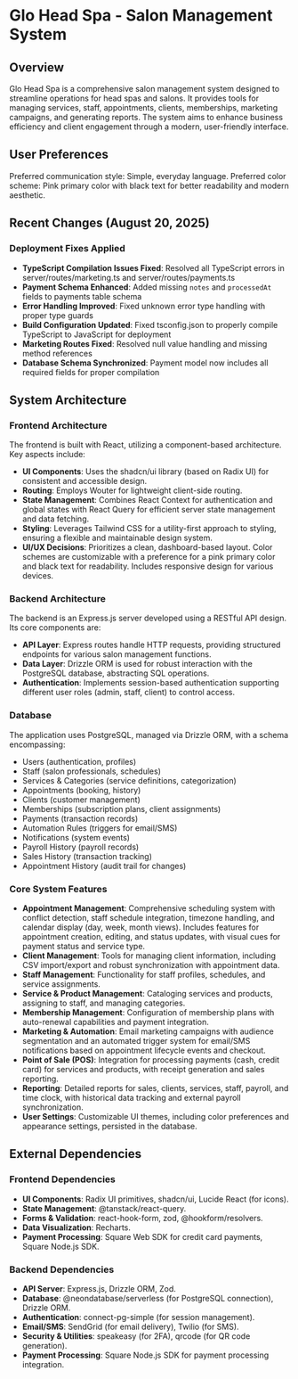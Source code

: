 # Glo Head Spa - Salon Management System

## Overview

Glo Head Spa is a comprehensive salon management system designed to streamline operations for head spas and salons. It provides tools for managing services, staff, appointments, clients, memberships, marketing campaigns, and generating reports. The system aims to enhance business efficiency and client engagement through a modern, user-friendly interface.

## User Preferences

Preferred communication style: Simple, everyday language.
Preferred color scheme: Pink primary color with black text for better readability and modern aesthetic.

## Recent Changes (August 20, 2025)

### Deployment Fixes Applied
- **TypeScript Compilation Issues Fixed**: Resolved all TypeScript errors in server/routes/marketing.ts and server/routes/payments.ts
- **Payment Schema Enhanced**: Added missing `notes` and `processedAt` fields to payments table schema
- **Error Handling Improved**: Fixed unknown error type handling with proper type guards
- **Build Configuration Updated**: Fixed tsconfig.json to properly compile TypeScript to JavaScript for deployment
- **Marketing Routes Fixed**: Resolved null value handling and missing method references
- **Database Schema Synchronized**: Payment model now includes all required fields for proper compilation

## System Architecture

### Frontend Architecture

The frontend is built with React, utilizing a component-based architecture. Key aspects include:
- **UI Components**: Uses the shadcn/ui library (based on Radix UI) for consistent and accessible design.
- **Routing**: Employs Wouter for lightweight client-side routing.
- **State Management**: Combines React Context for authentication and global states with React Query for efficient server state management and data fetching.
- **Styling**: Leverages Tailwind CSS for a utility-first approach to styling, ensuring a flexible and maintainable design system.
- **UI/UX Decisions**: Prioritizes a clean, dashboard-based layout. Color schemes are customizable with a preference for a pink primary color and black text for readability. Includes responsive design for various devices.

### Backend Architecture

The backend is an Express.js server developed using a RESTful API design. Its core components are:
- **API Layer**: Express routes handle HTTP requests, providing structured endpoints for various salon management functions.
- **Data Layer**: Drizzle ORM is used for robust interaction with the PostgreSQL database, abstracting SQL operations.
- **Authentication**: Implements session-based authentication supporting different user roles (admin, staff, client) to control access.

### Database

The application uses PostgreSQL, managed via Drizzle ORM, with a schema encompassing:
- Users (authentication, profiles)
- Staff (salon professionals, schedules)
- Services & Categories (service definitions, categorization)
- Appointments (booking, history)
- Clients (customer management)
- Memberships (subscription plans, client assignments)
- Payments (transaction records)
- Automation Rules (triggers for email/SMS)
- Notifications (system events)
- Payroll History (payroll records)
- Sales History (transaction tracking)
- Appointment History (audit trail for changes)

### Core System Features

- **Appointment Management**: Comprehensive scheduling system with conflict detection, staff schedule integration, timezone handling, and calendar display (day, week, month views). Includes features for appointment creation, editing, and status updates, with visual cues for payment status and service type.
- **Client Management**: Tools for managing client information, including CSV import/export and robust synchronization with appointment data.
- **Staff Management**: Functionality for staff profiles, schedules, and service assignments.
- **Service & Product Management**: Cataloging services and products, assigning to staff, and managing categories.
- **Membership Management**: Configuration of membership plans with auto-renewal capabilities and payment integration.
- **Marketing & Automation**: Email marketing campaigns with audience segmentation and an automated trigger system for email/SMS notifications based on appointment lifecycle events and checkout.
- **Point of Sale (POS)**: Integration for processing payments (cash, credit card) for services and products, with receipt generation and sales reporting.
- **Reporting**: Detailed reports for sales, clients, services, staff, payroll, and time clock, with historical data tracking and external payroll synchronization.
- **User Settings**: Customizable UI themes, including color preferences and appearance settings, persisted in the database.

## External Dependencies

### Frontend Dependencies

- **UI Components**: Radix UI primitives, shadcn/ui, Lucide React (for icons).
- **State Management**: @tanstack/react-query.
- **Forms & Validation**: react-hook-form, zod, @hookform/resolvers.
- **Data Visualization**: Recharts.
- **Payment Processing**: Square Web SDK for credit card payments, Square Node.js SDK.

### Backend Dependencies

- **API Server**: Express.js, Drizzle ORM, Zod.
- **Database**: @neondatabase/serverless (for PostgreSQL connection), Drizzle ORM.
- **Authentication**: connect-pg-simple (for session management).
- **Email/SMS**: SendGrid (for email delivery), Twilio (for SMS).
- **Security & Utilities**: speakeasy (for 2FA), qrcode (for QR code generation).
- **Payment Processing**: Square Node.js SDK for payment processing integration.
